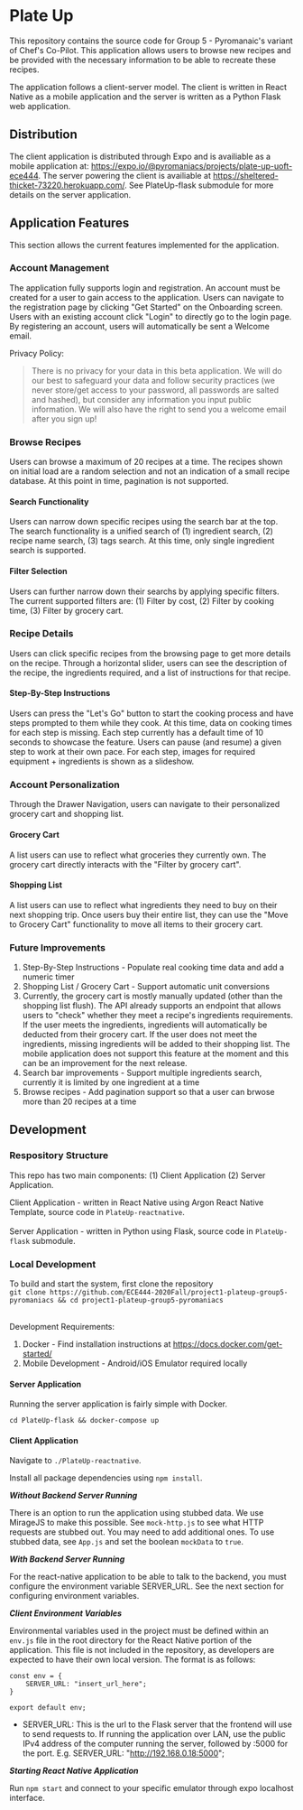 # Plate Up

This repository contains the source code for Group 5 - Pyromanaic's variant of Chef's Co-Pilot. This application allows users to browse new recipes and be provided with the necessary information to be able to recreate these recipes.

The application follows a client-server model. The client is written in React Native as a mobile application and the server is written as a Python Flask web application.

## Distribution

The client application is distributed through Expo and is availiable as a mobile application at: https://expo.io/@pyromaniacs/projects/plate-up-uoft-ece444. The server powering the client is availiable at https://sheltered-thicket-73220.herokuapp.com/. See PlateUp-flask submodule for more details on the server application.

## Application Features

This section allows the current features implemented for the application.

### Account Management

The application fully supports login and registration. An account must be created for a user to gain access to the application. Users can navigate to the registration page by clicking "Get Started" on the Onboarding screen. Users with an existing account click "Login" to directly go to the login page. By registering an account, users will automatically be sent a Welcome email.

Privacy Policy:

> There is no privacy for your data in this beta application. We will do our best to safeguard your data and follow security practices (we never store/get access to your password, all passwords are salted and hashed), but consider any information you input public information. We will also have the right to send you a welcome email after you sign up!

### Browse Recipes

Users can browse a maximum of 20 recipes at a time. The recipes shown on initial load are a random selection and not an indication of a small recipe database. At this point in time, pagination is not supported.

#### Search Functionality

Users can narrow down specific recipes using the search bar at the top. The search functionality is a unified search of (1) ingredient search, (2) recipe name search, (3) tags search. At this time, only single ingredient search is supported.

#### Filter Selection

Users can further narrow down their searchs by applying specific filters. The current supported filters are: (1) Filter by cost, (2) Filter by cooking time, (3) Filter by grocery cart. 

### Recipe Details

Users can click specific recipes from the browsing page to get more details on the recipe. Through a horizontal slider, users can see the description of the recipe, the ingredients required, and a list of instructions for that recipe. 

#### Step-By-Step Instructions

Users can press the "Let's Go" button to start the cooking process and have steps prompted to them while they cook. At this time, data on cooking times for each step is missing. Each step currently has a default time of 10 seconds to showcase the feature. Users can pause (and resume) a given step to work at their own pace. For each step, images for required equipment + ingredients is shown as a slideshow.

### Account Personalization

Through the Drawer Navigation, users can navigate to their personalized grocery cart and shopping list.

#### Grocery Cart

A list users can use to reflect what groceries they currently own. The grocery cart directly interacts with the "Filter by grocery cart".

#### Shopping List

A list users can use to reflect what ingredients they need to buy on their next shopping trip. Once users buy their entire list, they can use the "Move to Grocery Cart" functionality to move all items to their grocery cart.

### Future Improvements

1. Step-By-Step Instructions - Populate real cooking time data and add a numeric timer
2. Shopping List / Grocery Cart - Support automatic unit conversions
3. Currently, the grocery cart is mostly manually updated (other than the shopping list flush). The API already supports an endpoint that allows users to "check" whether they meet a recipe's ingredients requirements. If the user meets the ingredients, ingredients will automatically be deducted from their grocery cart. If the user does not meet the ingredients, missing ingredients will be added to their shopping list. The mobile application does not support this feature at the moment and this can be an improvement for the next release.
4. Search bar improvements - Support multiple ingredients search, currently it is limited by one ingredient at a time
5. Browse recipes - Add pagination support so that a user can brwose more than 20 recipes at a time

## Development

### Respository Structure

This repo has two main components: (1) Client Application (2) Server Application.

Client Application - written in React Native using Argon React Native Template, source code in `PlateUp-reactnative`. <br><br>
Server Application - written in Python using Flask, source code in `PlateUp-flask` submodule.

### Local Development

To build and start the system, first clone the repository <br>
```git clone https://github.com/ECE444-2020Fall/project1-plateup-group5-pyromaniacs && cd project1-plateup-group5-pyromaniacs```<br><br>

Development Requirements:
1) Docker - Find installation instructions at https://docs.docker.com/get-started/ <br>
2) Mobile Development - Android/iOS Emulator required locally

#### Server Application

Running the server application is fairly simple with Docker.

```cd PlateUp-flask && docker-compose up```

#### Client Application

Navigate to `./PlateUp-reactnative`.

Install all package dependencies using `npm install`.

***Without Backend Server Running***

There is an option to run the application using stubbed data. We use MirageJS to make this possible. See `mock-http.js` to see what HTTP requests are stubbed out. You may need to add additional ones. To use stubbed data, see `App.js` and set the boolean `mockData` to `true`.

***With Backend Server Running***

For the react-native application to be able to talk to the backend, you must configure the environment variable SERVER_URL. See the next section for configuring environment variables.

 ***Client Environment Variables***

Environmental variables used in the project must be defined within an `env.js` file in the root directory for the React
Native portion of the application. This file is not included in the repository, as developers are expected to have their
own local version. The format is as follows:

```
const env = {
    SERVER_URL: "insert_url_here";
}

export default env;
```

- SERVER_URL: This is the url to the Flask server that the frontend will use to send requests to. If running the application
  over LAN, use the public IPv4 address of the computer running the server, followed by :5000 for the port. E.g.
  SERVER_URL: "http://192.168.0.18:5000";

***Starting React Native Application***

Run `npm start` and connect to your specific emulator through expo localhost interface. 